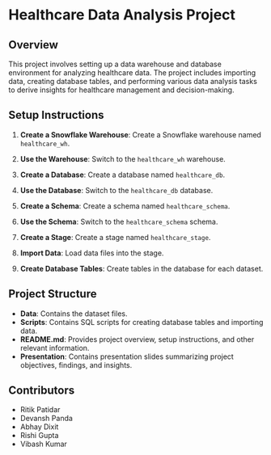 # Healthcare Data Analysis Project

## Overview

This project involves setting up a data warehouse and database environment for analyzing healthcare data. The project includes importing data, creating database tables, and performing various data analysis tasks to derive insights for healthcare management and decision-making.

## Setup Instructions

1. **Create a Snowflake Warehouse**: Create a Snowflake warehouse named `healthcare_wh`.

2. **Use the Warehouse**: Switch to the `healthcare_wh` warehouse.

3. **Create a Database**: Create a database named `healthcare_db`.

4. **Use the Database**: Switch to the `healthcare_db` database.

5. **Create a Schema**: Create a schema named `healthcare_schema`.

6. **Use the Schema**: Switch to the `healthcare_schema` schema.

7. **Create a Stage**: Create a stage named `healthcare_stage`.

8. **Import Data**: Load data files into the stage.

9. **Create Database Tables**: Create tables in the database for each dataset.

## Project Structure

- **Data**: Contains the dataset files.
- **Scripts**: Contains SQL scripts for creating database tables and importing data.
- **README.md**: Provides project overview, setup instructions, and other relevant information.
- **Presentation**: Contains presentation slides summarizing project objectives, findings, and insights.

## Contributors

- Ritik Patidar
- Devansh Panda
- Abhay Dixit
- Rishi Gupta
- Vibash Kumar


